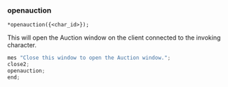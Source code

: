 ### openauction
```
*openauction({<char_id>});
```

This will open the Auction window on the client connected to the invoking character.

```c
mes "Close this window to open the Auction window.";
close2;
openauction;
end;
```
